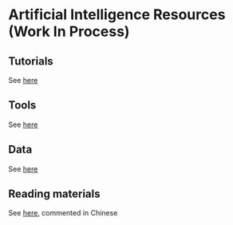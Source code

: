 # Artificial Intelligence Resources (Work In Process)

## Tutorials

See [here](./tutorials.md)

## Tools

See [here](./tools.md)

## Data

See [here](./data.md)

## Reading materials

See [here](./readings.md), commented in Chinese